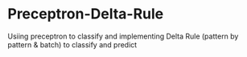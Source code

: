 # Preceptron-Delta-Rule
Usiing preceptron to classify and implementing Delta Rule (pattern by pattern &amp; batch) to classify and predict
